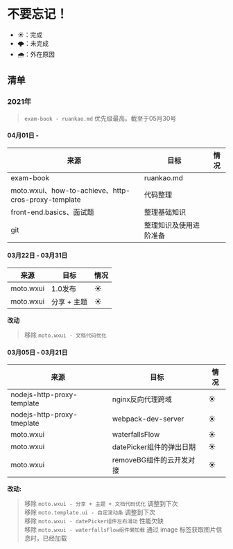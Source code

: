 # 不要忘记！

+ ☀️：完成
+ 🌩️：未完成
+ 🌧️：外在原因 

## 清单

### 2021年

> `exam-book - ruankao.md` 优先级最高。截至于05月30号
<!-- moto.template.ui | 自定义滚动条 | -->

#### 04月01日 - 
来源 | 目标 | 情况
---  | --- | ---
exam-book | ruankao.md | 
moto.wxui、how-to-achieve、http-cros-proxy-template| 代码整理 |
front-end.basics、面试题 | 整理基础知识 |
git | 整理知识及使用进阶准备 |


#### 03月22日 - 03月31日

来源 | 目标 | 情况
--- |  --- | ---
moto.wxui | 1.0发布| ☀️
moto.wxui | 分享 + 主题 | ☀️

**改动**
> 移除 `moto.wxui - 文档代码优化`


#### 03月05日 - 03月21日

来源 |目标 | 情况
---  |---  | ---
nodejs-http-proxy-template | nginx反向代理跨域 | ☀️
nodejs-http-proxy-tmeplate | webpack-dev-server| ☀️
moto.wxui | waterfallsFlow | ☀️
moto.wxui | datePicker组件的弹出日期| ☀️
moto.wxui | removeBG组件的云开发对接 | ☀️


**改动:**

> 移除 `moto.wxui - 分享 + 主题 + 文档代码优化` 调整到下次<br>
> 移除 `moto.template.ui - 自定滚动条` 调整到下次<br>
> 移除 `moto.wxui - datePicker组件左右滑动` 性能欠缺 <br>
> 移除 `moto.wxui - waterfallsFlow组件懒加载` 通过 image 标签获取图片信息时，已经加载<br>

